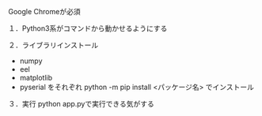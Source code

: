 Google Chromeが必須

１．Python3系がコマンドから動かせるようにする

２．ライブラリインストール
- numpy
- eel
- matplotlib
- pyserial
をそれぞれ
python -m pip install <パッケージ名>
でインストール

３．実行
python app.pyで実行できる気がする
